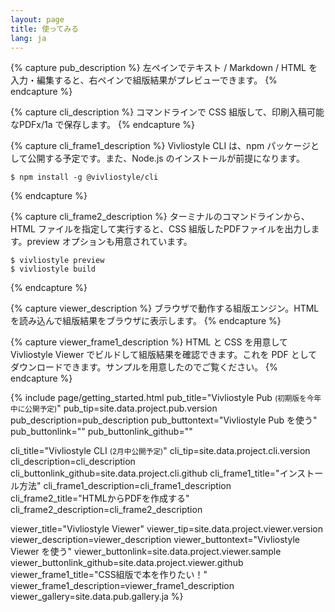 ```yaml
---
layout: page
title: 使ってみる
lang: ja
---
```


{% capture pub_description %}
左ペインでテキスト / Markdown / HTML を入力・編集すると、右ペインで組版結果がプレビューできます。
{% endcapture %}


{% capture cli_description %}
コマンドラインで CSS 組版して、印刷入稿可能なPDFx/1a で保存します。
{% endcapture %}


{% capture cli_frame1_description %}
Vivliostyle CLI は、npm パッケージとして公開する予定です。また、Node.js のインストールが前提になります。

```shell
$ npm install -g @vivliostyle/cli
```
{% endcapture %}


{% capture cli_frame2_description %}
ターミナルのコマンドラインから、HTML ファイルを指定して実行すると、CSS 組版したPDFファイルを出力します。preview オプションも用意されています。

```shell
$ vivliostyle preview
$ vivliostyle build
```
{% endcapture %}


{% capture viewer_description %}
ブラウザで動作する組版エンジン。HTML を読み込んで組版結果をブラウザに表示します。
{% endcapture %}


{% capture viewer_frame1_description %}
HTML と CSS を用意して Vivliostyle Viewer でビルドして組版結果を確認できます。これを PDF としてダウンロードできます。サンプルを用意したのでご覧ください。
{% endcapture %}


{% include page/getting_started.html
  pub_title="Vivliostyle Pub <small>(初期版を今年中に公開予定)</small>"
  pub_tip=site.data.project.pub.version
  pub_description=pub_description
  pub_buttontext="Vivliostyle Pub を使う"
  pub_buttonlink=""
  pub_buttonlink_github=""

  cli_title="Vivliostyle CLI <small>(2月中公開予定)</small>"
  cli_tip=site.data.project.cli.version
  cli_description=cli_description
  cli_buttonlink_github=site.data.project.cli.github
  cli_frame1_title="インストール方法"
  cli_frame1_description=cli_frame1_description
  cli_frame2_title="HTMLからPDFを作成する"
  cli_frame2_description=cli_frame2_description

  viewer_title="Vivliostyle Viewer"
  viewer_tip=site.data.project.viewer.version
  viewer_description=viewer_description
  viewer_buttontext="Vivliostyle Viewer を使う"
  viewer_buttonlink=site.data.project.viewer.sample
  viewer_buttonlink_github=site.data.project.viewer.github
  viewer_frame1_title="CSS組版で本を作りたい！"
  viewer_frame1_description=viewer_frame1_description
  viewer_gallery=site.data.pub.gallery.ja
%}
